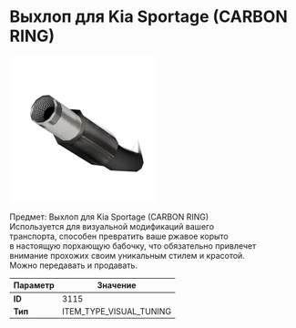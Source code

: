# Выхлоп для Kia Sportage (CARBON RING)

![Item Image](../img/3115.webp?raw=true)

Предмет: Выхлоп для Kia Sportage (CARBON RING)<br>Используется для визуальной модификаций вашего<br>транспорта, способен превратить ваше ржавое корыто<br>в настоящую порхающую бабочку, что обязательно привлечет<br>внимание прохожих своим уникальным стилем и красотой.<br>Можно передавать и продавать.


| Параметр | Значение |
|----------|----------|
| **ID** | 3115 |
| **Тип** | ITEM_TYPE_VISUAL_TUNING |

